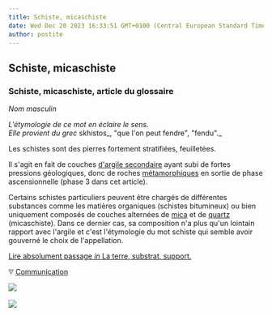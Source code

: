 ```yaml
---
title: Schiste, micaschiste
date: Wed Dec 20 2023 16:33:51 GMT+0100 (Central European Standard Time)
author: postite
---
```


## Schiste, micaschiste
### Schiste, micaschiste, article du glossaire
 _Nom masculin_

_L'étymologie de ce mot en éclaire le sens.  
Elle provient du grec_ skhistos_, "que l'on peut fendre", "fendu"._

Les schistes sont des pierres fortement stratifiées, feuilletées.

Il s'agit en fait de couches [d'argile secondaire](terressupports.html#lesargilessecondaires) ayant subi de fortes pressions géologiques, donc de roches [métamorphiques](metamorphiques.html) en sortie de phase ascensionnelle (phase 3 dans cet article).

Certains schistes particuliers peuvent être chargés de différentes substances comme les matières organiques (schistes bitumineux) ou bien uniquement composés de couches alternées de [mica](mica.html) et de [quartz](quartz.html) (micaschiste). Dans ce dernier cas, sa composition n'a plus qu'un lointain rapport avec l'argile et c'est l'étymologie du mot schiste qui semble avoir gouverné le choix de l'appellation.

[Lire absolument passage _in_ La terre, substrat, support.](terressupports.html#leschiste)



![](images/flechebas.gif) [Communication](http://www.artrealite.com/annonceurs.htm) 

[![](https://cbonvin.fr/sites/regie.artrealite.com/visuels/campagne1.png)](index-2.html#20131014)

![](https://cbonvin.fr/sites/regie.artrealite.com/visuels/campagne2.png)